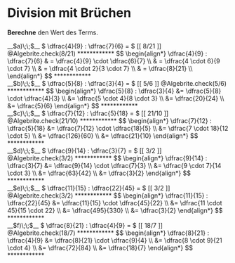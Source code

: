 <!--
version:  0.0.1

language: de

@style
input {
    text-align: center;
}

.flex-container {
    display: flex;
    flex-wrap: wrap;
    align-items: stretch;
    gap: 20px;
}

.flex-child {
    flex: 1;
    min-width: 350px;
    margin-right: 20px;
}

@media (max-width: 400px) {
    .flex-child {
        flex: 100%;
        margin-right: 0;
    }
}
@end

formula: \carry   \textcolor{red}{\scriptsize #1}
formula: \digit   \rlap{\carry{#1}}\phantom{#2}#2
formula: \permil  \text{‰}

import: https://raw.githubusercontent.com/LiaTemplates/Tikz-Jax/main/README.md

script: https://cdn.jsdelivr.net/gh/LiaTemplates/Tikz-Jax@main/dist/index.js

import: https://raw.githubusercontent.com/liaTemplates/algebrite/master/README.md

import: https://raw.githubusercontent.com/LiaTemplates/GGBScript/refs/heads/main/README.md



tags: Bruchrechnung, Division, leicht, sehr niedrig, Berechnen

comment: Division mit zwei Brüche.

author: Martin Lommatzsch

-->




# Division mit Brüchen



**Berechne** den Wert des Terms.



<section class="flex-container">

<div class="flex-child">
<!-- data-solution-button="5"-->
__$a)\;\;$__ $  \dfrac{4}{9} : \dfrac{7}{6} = $ [[  8/21  ]]
@Algebrite.check(8/21)
************
$$
\begin{align*}
\dfrac{4}{9} : \dfrac{7}{6}  & =  \dfrac{4}{9} \cdot \dfrac{6}{7}   \\
 & = \dfrac{4 \cdot 6}{9 \cdot 7}  \\
 & = \dfrac{4 \cdot 2}{3 \cdot 7}  \\
 & = \dfrac{8}{21} \\
\end{align*}
$$
************
</div>

<div class="flex-child">
<!-- data-solution-button="5"-->
__$b)\;\;$__ $  \dfrac{5}{8} : \dfrac{3}{4} = $ [[  5/6  ]]
@Algebrite.check(5/6)
************
$$
\begin{align*}
\dfrac{5}{8} : \dfrac{3}{4}
&= \dfrac{5}{8} \cdot \dfrac{4}{3} \\
&= \dfrac{5 \cdot 4}{8 \cdot 3} \\
&= \dfrac{20}{24} \\
&= \dfrac{5}{6}
\end{align*}
$$
************
</div>

<div class="flex-child">
<!-- data-solution-button="5"-->
__$c)\;\;$__ $  \dfrac{7}{12} : \dfrac{5}{18} = $ [[  21/10  ]]
@Algebrite.check(21/10)
************
$$
\begin{align*}
\dfrac{7}{12} : \dfrac{5}{18}
&= \dfrac{7}{12} \cdot \dfrac{18}{5} \\
&= \dfrac{7 \cdot 18}{12 \cdot 5} \\
&= \dfrac{126}{60} \\
&= \dfrac{21}{10}
\end{align*}
$$
************
</div>

<div class="flex-child">
<!-- data-solution-button="5"-->
__$d)\;\;$__ $  \dfrac{9}{14} : \dfrac{3}{7} = $ [[  3/2  ]]
@Algebrite.check(3/2)
************
$$
\begin{align*}
\dfrac{9}{14} : \dfrac{3}{7}
&= \dfrac{9}{14} \cdot \dfrac{7}{3} \\
&= \dfrac{9 \cdot 7}{14 \cdot 3} \\
&= \dfrac{63}{42} \\
&= \dfrac{3}{2}
\end{align*}
$$
************
</div>

<div class="flex-child">
<!-- data-solution-button="5"-->
__$e)\;\;$__ $  \dfrac{11}{15} : \dfrac{22}{45} = $ [[  3/2  ]]
@Algebrite.check(3/2)
************
$$
\begin{align*}
\dfrac{11}{15} : \dfrac{22}{45}
&= \dfrac{11}{15} \cdot \dfrac{45}{22} \\
&= \dfrac{11 \cdot 45}{15 \cdot 22} \\
&= \dfrac{495}{330} \\
&= \dfrac{3}{2}
\end{align*}
$$
************
</div>

<div class="flex-child">
<!-- data-solution-button="5"-->
__$f)\;\;$__ $  \dfrac{8}{21} : \dfrac{4}{9} = $ [[  18/7  ]]
@Algebrite.check(18/7)
************
$$
\begin{align*}
\dfrac{8}{21} : \dfrac{4}{9}
&= \dfrac{8}{21} \cdot \dfrac{9}{4} \\
&= \dfrac{8 \cdot 9}{21 \cdot 4} \\
&= \dfrac{72}{84} \\
&= \dfrac{18}{7}
\end{align*}
$$
************
</div>

</section>










